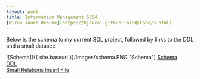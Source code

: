 ```yaml
---
layout: post
title: Information Management 6354
[Kiran Jaura Resume](https://kjaura1.github.io/SQLCode/3.html)
---
```




Below is the schema to my current SQL project, followed by links to the DDL and a small dataset:


![Schema]({{ site.baseurl }}/images/schema.PNG "Schema")
[Schema](https://kjaura1.github.io/SQLCode/4.html)
<br>
[DDL](https://kjaura1.github.io/SQLCode/1.html)
<br>
[Small Relations Insert File](https://kjaura1.github.io/SQLCode/2.html)
